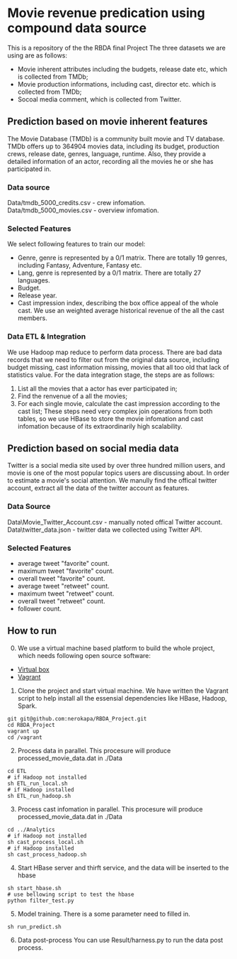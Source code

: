 # Movie revenue predication using compound data source

This is a repository of the the RBDA final Project
The three datasets we are using are as follows:
 - Movie inherent attributes including the budgets, release date etc, which is collected from TMDb;
 - Movie production informations, including cast, director etc. which is collected from TMDb;
 - Socoal media comment, which is collected from Twitter.

## Prediction based on movie inherent features
The Movie Database (TMDb) is a community built movie and TV database. TMDb offers up to 364904 movies data, including its budget, production crews, release date, genres, language, runtime. Also, they provide a detailed information of an actor, recording all the movies he or she has participated in. 

### Data source
Data\/tmdb\_5000\_credits.csv - crew infomation.
Data\/tmdb\_5000\_movies.csv - overview infomation.

### Selected Features
We select following features to train our model:
 - Genre, genre is represented by a 0/1 matrix. There are totally 19 genres, including Fantasy, Adventure, Fantasy etc.
 - Lang, genre is represented by a 0/1 matrix. There are totally 27 languages.
 - Budget.
 - Release year.
 - Cast impression index, describing the box office appeal of the whole cast. We use an weighted average historical revenue of the all the cast members.

### Data ETL & Integration
We use Hadoop map reduce to perform data process. There are bad data records that we need to filter out from the original data source, including budget missing, cast information missing, movies that all too old that lack of statistics value. 
For the data integration stage, the steps are as follows:
 1. List all the movies that a actor has ever participated in;
 2. Find the renvenue of a all the movies;
 3. For each single movie, calculate the cast impression according to the cast list;
These steps need very complex join operations from both tables, so we use HBase to store the movie infomation and cast infomation because of its extraordinarily high scalability.

## Prediction based on social media data
Twitter is a social media site used by over three hundred million users, and movie is one of the most popular topics users are discussing about. In order to estimate a movie's social attention. We manully find the offical twitter account, extract all the data of the twitter account as features.

### Data Source
Data\Movie\_Twitter\_Account.csv - manually noted offical Twitter account.
Data\twitter\_data.json - twitter data we collected using Twitter API.

### Selected Features
 - average tweet "favorite" count.
 - maximum tweet "favorite" count.
 - overall tweet "favorite" count.
 - average tweet "retweet" count.
 - maximum tweet "retweet" count.
 - overall tweet "retweet" count.
 - follower count.

## How to run
 0. We use a virtual machine based platform to build the whole project, which needs following open source software:
 - [Virtual box](https://www.virtualbox.org/wiki/Downloads)
 - [Vagrant](https://www.vagrantup.com/downloads.html)

 1. Clone the project and start virtual machine. We have written the Vagrant script to help install all the essensial dependencies like HBase, Hadoop, Spark.
```
git git@github.com:nerokapa/RBDA_Project.git
cd RBDA_Project
vagrant up
cd /vagrant
```
 2. Process data in parallel. This procesure will produce processed\_movie\_data.dat in ./Data
```
cd ETL
# if Hadoop not installed
sh ETL_run_local.sh
# if Hadoop installed
sh ETL_run_hadoop.sh
```
 3. Process cast infomation in parallel. This procesure will produce processed\_movie\_data.dat in ./Data
 ```
cd ../Analytics
# if Hadoop not installed
sh cast_process_local.sh
# if Hadoop installed
sh cast_process_hadoop.sh
```
 4. Start HBase server and thirft service, and the data will be inserted to the hbase
 ```
 sh start_hbase.sh
 # use bellowing script to test the hbase
 python filter_test.py
 ```
 5. Model training. There is a some parameter need to filled in.
 ```
 sh run_predict.sh
 ```
 6. Data post-process
 You can use Result/harness.py to run the data post process. 
